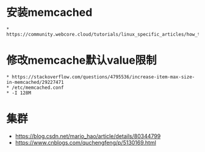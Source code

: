 # 安装memcached
    * https://community.webcore.cloud/tutorials/linux_specific_articles/how_to_install_memcached_on_centos_6/
# 修改memcache默认value限制
    * https://stackoverflow.com/questions/4795536/increase-item-max-size-in-memcached/29227471
    * /etc/memcached.conf
    * -I 128M
    
# 集群
- https://blog.csdn.net/mario_hao/article/details/80344799    
- https://www.cnblogs.com/quchengfeng/p/5130169.html